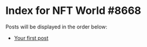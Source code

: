 # Index for NFT World #8668
Posts will be displayed in the order below:

- [Your first post](./001-first.md)

